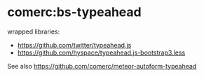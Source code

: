 comerc:bs-typeahead
===================

wrapped libraries:
* https://github.com/twitter/typeahead.js
* https://github.com/hyspace/typeahead.js-bootstrap3.less

See also https://github.com/comerc/meteor-autoform-typeahead
